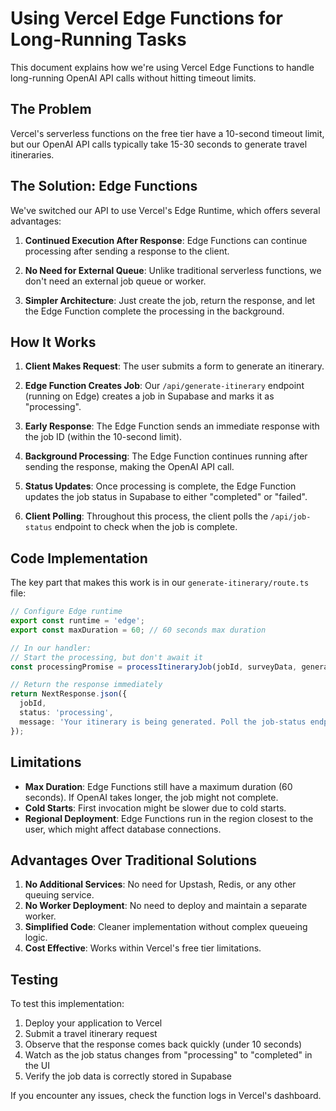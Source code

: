 # Using Vercel Edge Functions for Long-Running Tasks

This document explains how we're using Vercel Edge Functions to handle long-running OpenAI API calls without hitting timeout limits.

## The Problem

Vercel's serverless functions on the free tier have a 10-second timeout limit, but our OpenAI API calls typically take 15-30 seconds to generate travel itineraries.

## The Solution: Edge Functions

We've switched our API to use Vercel's Edge Runtime, which offers several advantages:

1. **Continued Execution After Response**: Edge Functions can continue processing after sending a response to the client.

2. **No Need for External Queue**: Unlike traditional serverless functions, we don't need an external job queue or worker.

3. **Simpler Architecture**: Just create the job, return the response, and let the Edge Function complete the processing in the background.

## How It Works

1. **Client Makes Request**: The user submits a form to generate an itinerary.

2. **Edge Function Creates Job**: Our `/api/generate-itinerary` endpoint (running on Edge) creates a job in Supabase and marks it as "processing".

3. **Early Response**: The Edge Function sends an immediate response with the job ID (within the 10-second limit).

4. **Background Processing**: The Edge Function continues running after sending the response, making the OpenAI API call.

5. **Status Updates**: Once processing is complete, the Edge Function updates the job status in Supabase to either "completed" or "failed".

6. **Client Polling**: Throughout this process, the client polls the `/api/job-status` endpoint to check when the job is complete.

## Code Implementation

The key part that makes this work is in our `generate-itinerary/route.ts` file:

```typescript
// Configure Edge runtime
export const runtime = 'edge';
export const maxDuration = 60; // 60 seconds max duration

// In our handler:
// Start the processing, but don't await it
const processingPromise = processItineraryJob(jobId, surveyData, generatePrompt, OPENAI_API_KEY);

// Return the response immediately
return NextResponse.json({ 
  jobId, 
  status: 'processing',
  message: 'Your itinerary is being generated. Poll the job-status endpoint for updates.'
});
```

## Limitations

- **Max Duration**: Edge Functions still have a maximum duration (60 seconds). If OpenAI takes longer, the job might not complete.
- **Cold Starts**: First invocation might be slower due to cold starts.
- **Regional Deployment**: Edge Functions run in the region closest to the user, which might affect database connections.

## Advantages Over Traditional Solutions

1. **No Additional Services**: No need for Upstash, Redis, or any other queuing service.
2. **No Worker Deployment**: No need to deploy and maintain a separate worker.
3. **Simplified Code**: Cleaner implementation without complex queueing logic.
4. **Cost Effective**: Works within Vercel's free tier limitations.

## Testing

To test this implementation:

1. Deploy your application to Vercel
2. Submit a travel itinerary request
3. Observe that the response comes back quickly (under 10 seconds)
4. Watch as the job status changes from "processing" to "completed" in the UI
5. Verify the job data is correctly stored in Supabase

If you encounter any issues, check the function logs in Vercel's dashboard. 